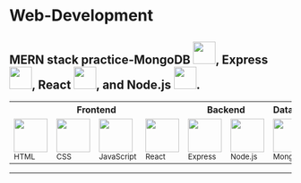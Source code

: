 # Web-Development
MERN stack practice-MongoDB <img src="https://cdn.simpleicons.org/mongodb/47A248" height="40"/>, Express <img src="https://cdn.simpleicons.org/express/999999" height="40"/>, React <img src="https://cdn.simpleicons.org/react/61DAFB" height="40"/>, and Node.js <img src="https://cdn.simpleicons.org/nodedotjs/339933" height="40"/>.
---

<table class="tech-table">
  <tr>
    <th colspan="4">Frontend</th>
    <th colspan="2">Backend</th>
    <th>Database</th>
  </tr>
  <tr>
    <td><img src="https://cdn.simpleicons.org/html5/E34F26" height="60"/><br><sub>HTML</sub></td>
    <td><img src="https://cdn.simpleicons.org/css3/1572B6" height="60"/><br><sub>CSS</sub></td>
    <td><img src="https://cdn.simpleicons.org/javascript/F7DF1E" height="60"/><br><sub>JavaScript</sub></td>
    <td><img src="https://cdn.simpleicons.org/react/61DAFB" height="60"/><br><sub>React</sub></td>
    <td><img src="https://cdn.simpleicons.org/express/999999" height="60"/><br><sub>Express</sub></td>
    <td><img src="https://cdn.simpleicons.org/nodedotjs/339933" height="60"/><br><sub>Node.js</sub></td>
    <td><img src="https://cdn.simpleicons.org/mongodb/47A248" height="60"/><br><sub>MongoDB</sub></td>
  </tr>
</table>


---
